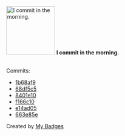 <img src="https://my-badges.github.io/my-badges/morning-commits.png" alt="I commit in the morning." title="I commit in the morning." width="128">
<strong>I commit in the morning.</strong>
<br><br>

Commits:

- <a href="https://github.com/HorebZ/HorebZ/commit/1b68af91ee23a602339200c59f86b2ac65d7bda1">1b68af9</a>
- <a href="https://github.com/HorebZ/HorebZ/commit/68df5c58f9620b0d1a210ff41785dda204e31519">68df5c5</a>
- <a href="https://github.com/HorebZ/HorebZ/commit/8401e1069500ca0c7ee2a1ba9c4c9684c77ec01d">8401e10</a>
- <a href="https://github.com/HorebZ/HorebZ/commit/f166c10cdb9351f4287ab24c29c4a73190a63849">f166c10</a>
- <a href="https://github.com/HorebZ/HorebZ/commit/e14ad0551ddf5fce76e869780e083d864c82a6d3">e14ad05</a>
- <a href="https://github.com/HorebZ/HorebZ/commit/663e85ef0b263f6ca3d9c11ece2a8b65e87fa6bf">663e85e</a>


Created by <a href="https://github.com/my-badges/my-badges">My Badges</a>
